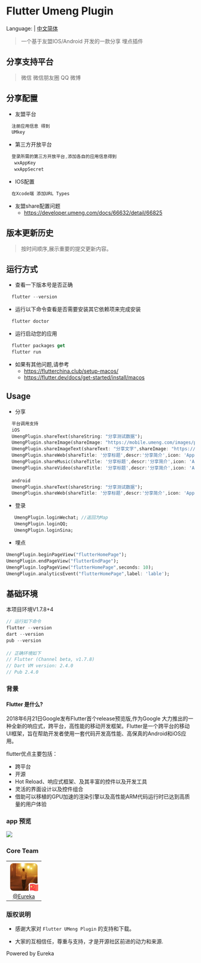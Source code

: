 # Flutter Umeng Plugin
Language:  | [中文简体](https://gitee.com/sanrixue/UMeng/blob/master/umeng_plugin/README.md)

> 一个基于友盟IOS/Android 开发的一款分享 埋点插件 

## 分享支持平台
> 微信 微信朋友圈 QQ 微博 

## 分享配置

- 友盟平台
```dart
  注册应用信息 得到 
  UMkey
```
- 第三方开放平台
```dart
  登录所需的第三方开放平台,添加各自的应用信息得到
   wxAppKey 
   wxAppSecret
```
- IOS配置 
```dart
  在Xcode端 添加URL Types
```
- 友盟share配置问题
  - https://developer.umeng.com/docs/66632/detail/66825



## 版本更新历史
> 按时间顺序,展示重要的提交更新内容。


## 运行方式

- 查看一下版本号是否正确
```dart
  flutter --version
```
- 运行以下命令查看是否需要安装其它依赖项来完成安装
```dart
  flutter doctor
```
- 运行启动您的应用
```dart
  flutter packages get 
  flutter run
```

- 如果有其他问题,请参考
  - https://flutterchina.club/setup-macos/
  - https://flutter.dev/docs/get-started/install/macos

## Usage
  - 分享 
```dart
  平台调用支持
  iOS
  UmengPlugin.shareText(shareString: "分享测试数据");
  UmengPlugin.shareImage(shareImage: "https://mobile.umeng.com/images/pic/home/social/img-1.png");
  UmengPlugin.shareImageText(shareText: "分享文字",shareImage: "https://mobile.umeng.com/images/pic/home/social/img-1.png");
  UmengPlugin.shareWeb(shareTitle: '分享标题',descr:'分享简介',icon: 'AppIcon',webUrl: 'www.baidu.com' );
  UmengPlugin.shareMusic(shareTitle: '分享标题',descr:'分享简介',icon: 'AppIcon',musicUrl: 'http://c.y.qq.com/v8/playsong.html?songid=108782194&source=yqq#wechat_redirect');
  UmengPlugin.shareVideo(shareTitle: '分享标题',descr:'分享简介',icon: 'AppIcon',videoUrl: 'http://video.sina.com.cn/p/sports/cba/v/2013-10-22/144463050817.html');
  
  android 
  UmengPlugin.shareText(shareString: "分享测试数据");
  UmengPlugin.shareWeb(shareTitle: '分享标题',descr:'分享简介',icon: 'AppIcon',webUrl: 'www.baidu.com' );

```
  - 登录
```dart
   UmengPlugin.loginWechat; //返回为Map
   UmengPlugin.loginQQ;
   UmengPlugin.loginSina;
```

 - 埋点
```dart
UmengPlugin.beginPageView("flutterHomePage");
UmengPlugin.endPageView("flutterEndPage");
UmengPlugin.logPageView("flutterHomePage",seconds: 10);
UmengPlugin.analyticsEvent("flutterHomePage",label: 'lable');
```




## 基础环境
本项目环境V1.7.8+4

```dart
// 运行如下命令
flutter --version
dart --version
pub --version

// 正确环境如下
// Flutter (Channel beta, v1.7.8)
// Dart VM version: 2.4.0
// Pub 2.4.0
```


### 背景

#### Flutter 是什么?

2018年6月21日Google发布Flutter首个release预览版,作为Google 大力推出的一种全新的响应式，跨平台，高性能的移动开发框架。Flutter是一个跨平台的移动UI框架，旨在帮助开发者使用一套代码开发高性能、高保真的Android和iOS应用。

flutter优点主要包括：
- 跨平台
- 开源
- Hot Reload、响应式框架、及其丰富的控件以及开发工具
- 灵活的界面设计以及控件组合
- 借助可以移植的GPU加速的渲染引擎以及高性能ARM代码运行时已达到高质量的用户体验

### app 预览

<img src="https://github.com/sanrixue/macdown/blob/master/umengPlugin.gif?raw=true" width=200> 

### Core Team

<table>
  <tbody>
    <tr>
      <td align="center" width="80" valign="top">
        <img height="80" width="80" src="https://github.com/sanrixue/macdown/blob/master/WechatIMG6.jpeg?raw=true">
        <br>
        <a href="https://github.com/sanrixue">@Eureka</a>
      </td>
     </tr>
  </tbody>
</table>

### 版权说明
- 感谢大家对 `Flutter UMeng Plugin` 的支持和下载。

- 大家的互相信任，尊重与支持，才是开源社区前进的动力和来源.

Powered by Eureka
